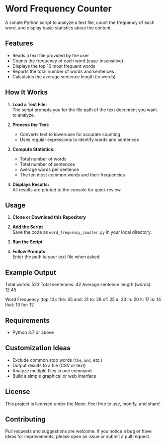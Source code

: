 # Word Frequency Counter

A simple Python script to analyze a text file, count the frequency of each word, and display basic statistics about the content.

## Features

- Reads a text file provided by the user
- Counts the frequency of each word (case-insensitive)
- Displays the top 10 most frequent words
- Reports the total number of words and sentences
- Calculates the average sentence length (in words)

## How It Works

1. **Load a Text File:**  
   The script prompts you for the file path of the text document you want to analyze.

2. **Process the Text:**  
   - Converts text to lowercase for accurate counting  
   - Uses regular expressions to identify words and sentences

3. **Compute Statistics:**  
   - Total number of words  
   - Total number of sentences  
   - Average words per sentence  
   - The ten most common words and their frequencies

4. **Displays Results:**  
   All results are printed to the console for quick review.

## Usage

1. **Clone or Download this Repository**

2. **Add the Script**  
   Save the code as `word_frequency_counter.py` in your local directory.

3. **Run the Script**

4. **Follow Prompts**  
Enter the path to your text file when asked.

## Example Output

Total words: 523
Total sentences: 42
Average sentence length (words): 12.45

Word Frequency (top 10):
the: 45
and: 31
to: 28
of: 25
a: 23
in: 20
it: 17
is: 14
that: 13
for: 12


## Requirements

- Python 3.7 or above

## Customization Ideas

- Exclude common stop words (`the`, `and`, etc.)  
- Output results to a file (CSV or text)  
- Analyze multiple files in one command  
- Build a simple graphical or web interface

## License

This project is licensed under the None. Feel free to use, modify, and share!

## Contributing

Pull requests and suggestions are welcome. If you notice a bug or have ideas for improvements, please open an issue or submit a pull request.
